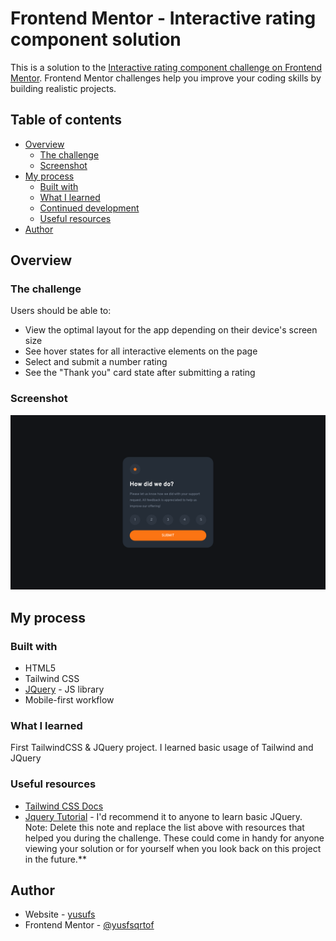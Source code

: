 # Frontend Mentor - Interactive rating component solution

This is a solution to the [Interactive rating component challenge on Frontend Mentor](https://www.frontendmentor.io/challenges/interactive-rating-component-koxpeBUmI). Frontend Mentor challenges help you improve your coding skills by building realistic projects.

## Table of contents

-   [Overview](#overview)
    -   [The challenge](#the-challenge)
    -   [Screenshot](#screenshot)
-   [My process](#my-process)
    -   [Built with](#built-with)
    -   [What I learned](#what-i-learned)
    -   [Continued development](#continued-development)
    -   [Useful resources](#useful-resources)
-   [Author](#author)

## Overview

### The challenge

Users should be able to:

-   View the optimal layout for the app depending on their device's screen size
-   See hover states for all interactive elements on the page
-   Select and submit a number rating
-   See the "Thank you" card state after submitting a rating

### Screenshot

![Screenshot](./screenshot.png)

## My process

### Built with

-   HTML5
-   Tailwind CSS
-   [JQuery](https://jquery.com/) - JS library
-   Mobile-first workflow

### What I learned

First TailwindCSS & JQuery project. I learned basic usage of Tailwind and JQuery

### Useful resources

-   [Tailwind CSS Docs](https://tailwindcss.com/docs/installation)
-   [Jquery Tutorial](https://www.example.com) - I'd recommend it to anyone to learn basic JQuery.
    Note: Delete this note and replace the list above with resources that helped you during the challenge. These could come in handy for anyone viewing your solution or for yourself when you look back on this project in the future.\*\*

## Author

-   Website - [yusufs](https://yusufs.w3spaces.com/)
-   Frontend Mentor - [@yusfsqrtof](https://www.frontendmentor.io/profile/yusfsqrtof)
